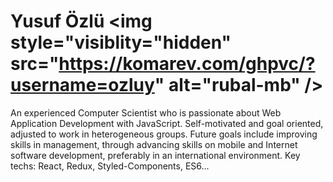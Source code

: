 # Yusuf Özlü  <img style="visiblity="hidden" src="https://komarev.com/ghpvc/?username=ozluy" alt="rubal-mb" /> 

<p>
An experienced Computer Scientist who is passionate about Web Application Development with JavaScript. Self-motivated and goal oriented, adjusted to work in heterogeneous groups. Future goals include improving skills in management, through advancing skills on mobile and Internet software development, preferably in an international environment. Key techs: React, Redux, Styled-Components, ES6...
</p>
